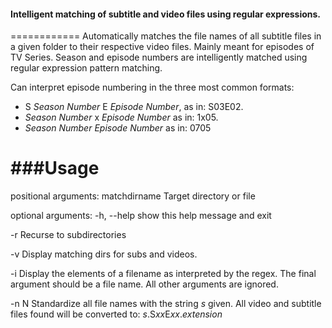 #### Intelligent matching of subtitle and video files using regular expressions. 
============
Automatically matches the file names of all subtitle files in a given folder to their respective video files. Mainly meant for episodes of TV Series. Season and episode numbers are intelligently matched using regular expression 
pattern matching. 

Can interpret episode numbering in the three most common formats:

* S *Season Number* E *Episode Number*, as in: S03E02.
* *Season Number* x *Episode Number* as in: 1x05. 
* *Season Number* *Episode Number* as in: 0705


###Usage
============
positional arguments:
  matchdirname  Target directory or file

optional arguments:
  -h, --help    show this help message and exit
 
  -r            Recurse to subdirectories
 
  -v            Display matching dirs for subs and videos.
 
  -i            Display the elements of a filename as interpreted by the
                regex. The final argument should be a file name. All other
                arguments are ignored.
  
  -n N          Standardize all file names with the string *s* given. All video
                and subtitle files found will be converted to:
                *s*.S*xx*E*xx*.*extension*

